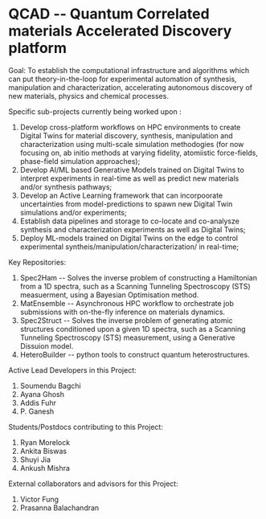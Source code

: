 # QCAD -- Quantum Correlated materials Accelerated Discovery platform

Goal: To establish the computational infrastructure and  algorithms which can put theory-in-the-loop for experimental automation of synthesis, manipulation and characterization, accelerating autonomous discovery of new materials, physics and chemical processes. 

Specific sub-projects currently being worked upon : 
  1. Develop cross-platform workflows on HPC environments to create Digital Twins for material discovery, synthesis, manipulation and characterization using multi-scale simulation methodogies (for now focusing on, ab initio methods at varying fidelity, atomiistic force-fields, phase-field simulation approaches);
  3. Develop AI/ML based Generative Models trained on Digital Twins to interpret experiments in real-time as well as predict new materials and/or synthesis pathways;
  4. Develop an Active Learning framework that can incorpoorate uncertainties from model-predictions to spawn new Digital Twin simulations and/or experiments; 
  5. Establish data pipelines and storage to co-locate and co-analysze synthesis and characterization experiments as well as Digital Twins;
  6. Deploy ML-models trained on Digital Twins on the edge to control experimental syntheis/manipulation/characterization/ in real-time; 

Key Repositories: 

1. Spec2Ham -- Solves the inverse problem of constructing a Hamiltonian from a 1D spectra, such as a Scanning Tunneling Spectroscopy (STS) measuerment, using a Bayesian Optimisation method.  
2. MatEnsemble -- Asynchronous HPC workflow to orchestrate job submissions with on-the-fly inference on materials dynamics.
3. Spec2Struct -- Solves the inverse problem of generating atomic structures conditioned upon a given 1D spectra, such as a Scanning Tunneling Spectroscopy (STS) measurement, using a Generative Dissuion model.
4. HeteroBuilder -- python tools to construct quantum heterostructures.
   
Active Lead Developers in this Project: 

1. Soumendu Bagchi
2. Ayana Ghosh
3. Addis Fuhr
5. P. Ganesh

Students/Postdocs contributing to this Project: 

 1. Ryan Morelock
 2. Ankita Biswas
 3. Shuyi Jia
 4. Ankush Mishra

External collaborators and advisors for this Project: 

1. Victor Fung
2. Prasanna Balachandran
